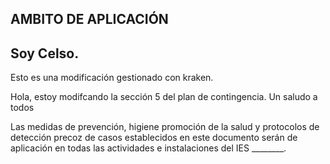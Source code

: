 ## AMBITO DE APLICACIÓN

Soy Celso.
---------------------------------------
Esto es una modificación gestionado con kraken.


Hola, estoy modifcando la sección 5 del plan de contingencia.
Un saludo a todos

Las medidas de prevención, higiene promoción de la salud y protocolos
de detección precoz de casos establecidos en este documento serán de
aplicación en todas las actividades e instalaciones del IES
\_\_\_\_\_\_\_\_.

 
